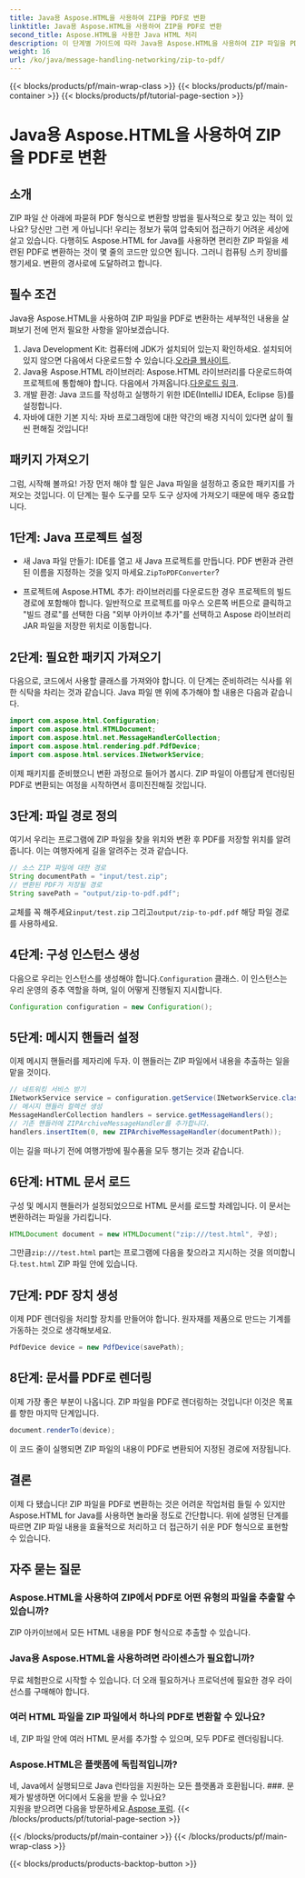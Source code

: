 ```yaml
---
title: Java용 Aspose.HTML을 사용하여 ZIP을 PDF로 변환
linktitle: Java용 Aspose.HTML을 사용하여 ZIP을 PDF로 변환
second_title: Aspose.HTML을 사용한 Java HTML 처리
description: 이 단계별 가이드에 따라 Java용 Aspose.HTML을 사용하여 ZIP 파일을 PDF로 쉽게 변환하세요.
weight: 16
url: /ko/java/message-handling-networking/zip-to-pdf/
---
```


{{< blocks/products/pf/main-wrap-class >}}
{{< blocks/products/pf/main-container >}}
{{< blocks/products/pf/tutorial-page-section >}}

# Java용 Aspose.HTML을 사용하여 ZIP을 PDF로 변환

## 소개
ZIP 파일 산 아래에 파묻혀 PDF 형식으로 변환할 방법을 필사적으로 찾고 있는 적이 있나요? 당신만 그런 게 아닙니다! 우리는 정보가 묶여 압축되어 접근하기 어려운 세상에 살고 있습니다. 다행히도 Aspose.HTML for Java를 사용하면 편리한 ZIP 파일을 세련된 PDF로 변환하는 것이 몇 줄의 코드만 있으면 됩니다. 그러니 컴퓨팅 스키 장비를 챙기세요. 변환의 경사로에 도달하려고 합니다.
## 필수 조건
Java용 Aspose.HTML을 사용하여 ZIP 파일을 PDF로 변환하는 세부적인 내용을 살펴보기 전에 먼저 필요한 사항을 알아보겠습니다.
1.  Java Development Kit: 컴퓨터에 JDK가 설치되어 있는지 확인하세요. 설치되어 있지 않으면 다음에서 다운로드할 수 있습니다.[오라클 웹사이트](https://www.oracle.com/java/technologies/javase-jdk11-downloads.html).
2.  Java용 Aspose.HTML 라이브러리: Aspose.HTML 라이브러리를 다운로드하여 프로젝트에 통합해야 합니다. 다음에서 가져옵니다.[다운로드 링크](https://releases.aspose.com/html/java/).
3. 개발 환경: Java 코드를 작성하고 실행하기 위한 IDE(IntelliJ IDEA, Eclipse 등)를 설정합니다.
4. 자바에 대한 기본 지식: 자바 프로그래밍에 대한 약간의 배경 지식이 있다면 삶이 훨씬 편해질 것입니다!
## 패키지 가져오기
그럼, 시작해 볼까요! 가장 먼저 해야 할 일은 Java 파일을 설정하고 중요한 패키지를 가져오는 것입니다. 이 단계는 필수 도구를 모두 도구 상자에 가져오기 때문에 매우 중요합니다. 
## 1단계: Java 프로젝트 설정
- 새 Java 파일 만들기: IDE를 열고 새 Java 프로젝트를 만듭니다. PDF 변환과 관련된 이름을 지정하는 것을 잊지 마세요.`ZipToPDFConverter`?
  
- 프로젝트에 Aspose.HTML 추가: 라이브러리를 다운로드한 경우 프로젝트의 빌드 경로에 포함해야 합니다. 일반적으로 프로젝트를 마우스 오른쪽 버튼으로 클릭하고 "빌드 경로"를 선택한 다음 "외부 아카이브 추가"를 선택하고 Aspose 라이브러리 JAR 파일을 저장한 위치로 이동합니다.
## 2단계: 필요한 패키지 가져오기
다음으로, 코드에서 사용할 클래스를 가져와야 합니다. 이 단계는 준비하려는 식사를 위한 식탁을 차리는 것과 같습니다. Java 파일 맨 위에 추가해야 할 내용은 다음과 같습니다.
```java
import com.aspose.html.Configuration;
import com.aspose.html.HTMLDocument;
import com.aspose.html.net.MessageHandlerCollection;
import com.aspose.html.rendering.pdf.PdfDevice;
import com.aspose.html.services.INetworkService;
```
이제 패키지를 준비했으니 변환 과정으로 들어가 봅시다. ZIP 파일이 아름답게 렌더링된 PDF로 변환되는 여정을 시작하면서 흥미진진해질 것입니다. 
## 3단계: 파일 경로 정의
여기서 우리는 프로그램에 ZIP 파일을 찾을 위치와 변환 후 PDF를 저장할 위치를 알려줍니다. 이는 여행자에게 길을 알려주는 것과 같습니다.
```java
// 소스 ZIP 파일에 대한 경로
String documentPath = "input/test.zip";
// 변환된 PDF가 저장될 경로
String savePath = "output/zip-to-pdf.pdf";
```
 교체를 꼭 해주세요`input/test.zip` 그리고`output/zip-to-pdf.pdf` 해당 파일 경로를 사용하세요.
## 4단계: 구성 인스턴스 생성
 다음으로 우리는 인스턴스를 생성해야 합니다.`Configuration` 클래스. 이 인스턴스는 우리 운영의 중추 역할을 하며, 일이 어떻게 진행될지 지시합니다.
```java
Configuration configuration = new Configuration();
```
## 5단계: 메시지 핸들러 설정
이제 메시지 핸들러를 제자리에 두자. 이 핸들러는 ZIP 파일에서 내용을 추출하는 일을 맡을 것이다. 
```java
// 네트워킹 서비스 받기
INetworkService service = configuration.getService(INetworkService.class);
// 메시지 핸들러 컬렉션 생성
MessageHandlerCollection handlers = service.getMessageHandlers();
// 기존 핸들러에 ZIPArchiveMessageHandler를 추가합니다.
handlers.insertItem(0, new ZIPArchiveMessageHandler(documentPath));
```
이는 길을 떠나기 전에 여행가방에 필수품을 모두 챙기는 것과 같습니다.
## 6단계: HTML 문서 로드
구성 및 메시지 핸들러가 설정되었으므로 HTML 문서를 로드할 차례입니다. 이 문서는 변환하려는 파일을 가리킵니다.
```java
HTMLDocument document = new HTMLDocument("zip:///test.html", 구성);
```
 그만큼`zip:///test.html` part는 프로그램에 다음을 찾으라고 지시하는 것을 의미합니다.`test.html` ZIP 파일 안에 있습니다.
## 7단계: PDF 장치 생성
이제 PDF 렌더링을 처리할 장치를 만들어야 합니다. 원자재를 제품으로 만드는 기계를 가동하는 것으로 생각해보세요.
```java
PdfDevice device = new PdfDevice(savePath);
```
## 8단계: 문서를 PDF로 렌더링
이제 가장 좋은 부분이 나옵니다. ZIP 파일을 PDF로 렌더링하는 것입니다! 이것은 목표를 향한 마지막 단계입니다.
```java
document.renderTo(device);
```
이 코드 줄이 실행되면 ZIP 파일의 내용이 PDF로 변환되어 지정된 경로에 저장됩니다.
## 결론
이제 다 됐습니다! ZIP 파일을 PDF로 변환하는 것은 어려운 작업처럼 들릴 수 있지만 Aspose.HTML for Java를 사용하면 놀라울 정도로 간단합니다. 위에 설명된 단계를 따르면 ZIP 파일 내용을 효율적으로 처리하고 더 접근하기 쉬운 PDF 형식으로 표현할 수 있습니다.
## 자주 묻는 질문
### Aspose.HTML을 사용하여 ZIP에서 PDF로 어떤 유형의 파일을 추출할 수 있습니까?  
ZIP 아카이브에서 모든 HTML 내용을 PDF 형식으로 추출할 수 있습니다.
### Java용 Aspose.HTML을 사용하려면 라이센스가 필요합니까?  
무료 체험판으로 시작할 수 있습니다. 더 오래 필요하거나 프로덕션에 필요한 경우 라이선스를 구매해야 합니다.
### 여러 HTML 파일을 ZIP 파일에서 하나의 PDF로 변환할 수 있나요?  
네, ZIP 파일 안에 여러 HTML 문서를 추가할 수 있으며, 모두 PDF로 렌더링됩니다.
### Aspose.HTML은 플랫폼에 독립적입니까?  
네, Java에서 실행되므로 Java 런타임을 지원하는 모든 플랫폼과 호환됩니다.
###. 문제가 발생하면 어디에서 도움을 받을 수 있나요?  
 지원을 받으려면 다음을 방문하세요.[Aspose 포럼](https://forum.aspose.com/c/html/29).
{{< /blocks/products/pf/tutorial-page-section >}}

{{< /blocks/products/pf/main-container >}}
{{< /blocks/products/pf/main-wrap-class >}}

{{< blocks/products/products-backtop-button >}}
